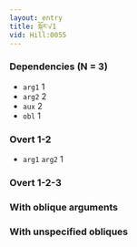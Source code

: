 ```yaml
---
layout: entry
title: སྐོར་√1
vid: Hill:0055
---
```

### Dependencies (N = 3)
* `arg1` 1
* `arg2` 2
* `aux` 2
* `obl` 1


### Overt 1-2
* `arg1` `arg2` 1


### Overt 1-2-3


### With oblique arguments


### With unspecified obliques
